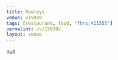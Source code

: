 ```yaml
---
title: Rowleys
venue: v15939
tags: [restaurant, food, "fhrs:411555"]
permalink: /v/15939/
layout: venue
---
```

null